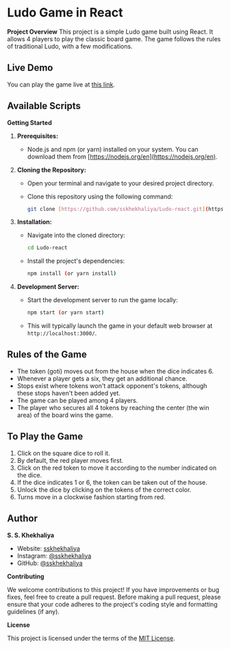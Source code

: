 # Ludo Game in React

**Project Overview**
This project is a simple Ludo game built using React. It allows 4 players to play the classic board game. The game follows the rules of traditional Ludo, with a few modifications.

## Live Demo

You can play the game live at [this link](https://sskhekhaliya.github.io/Ludo-react/).

## Available Scripts
**Getting Started**

1. **Prerequisites:**
   - Node.js and npm (or yarn) installed on your system. You can download them from [https://nodejs.org/en](https://nodejs.org/en).

2. **Cloning the Repository:**
   - Open your terminal and navigate to your desired project directory.
   - Clone this repository using the following command:

     ```bash
     git clone [https://github.com/sskhekhaliya/Ludo-react.git](https://github.com/sskhekhaliya/Ludo-react.git)
     ```

3. **Installation:**
   - Navigate into the cloned directory:

     ```bash
     cd Ludo-react
     ```

   - Install the project's dependencies:

     ```bash
     npm install (or yarn install)
     ```

4. **Development Server:**
   - Start the development server to run the game locally:

     ```bash
     npm start (or yarn start)
     ```

   - This will typically launch the game in your default web browser at `http://localhost:3000/`.

## Rules of the Game

- The token (goti) moves out from the house when the dice indicates 6.
- Whenever a player gets a six, they get an additional chance.
- Stops exist where tokens won't attack opponent's tokens, although these stops haven't been added yet.
- The game can be played among 4 players.
- The player who secures all 4 tokens by reaching the center (the win area) of the board wins the game.

## To Play the Game

1. Click on the square dice to roll it.
2. By default, the red player moves first.
3. Click on the red token to move it according to the number indicated on the dice.
4. If the dice indicates 1 or 6, the token can be taken out of the house.
5. Unlock the dice by clicking on the tokens of the correct color.
6. Turns move in a clockwise fashion starting from red.



## Author

**S. S. Khekhaliya**

* Website: [sskhekhaliya](https://www.sskhekhaliya.com)
* Instagram: [@sskhekhaliya](https://www.instagram.com/sskhekhaliya)
* GitHub: [@sskhekhaliya](https://www.github.com/sskhekhaliya)

**Contributing**

We welcome contributions to this project! If you have improvements or bug fixes, feel free to create a pull request. Before making a pull request, please ensure that your code adheres to the project's coding style and formatting guidelines (if any).

**License**

This project is licensed under the terms of the [MIT License](https://opensource.org/licenses/MIT).
